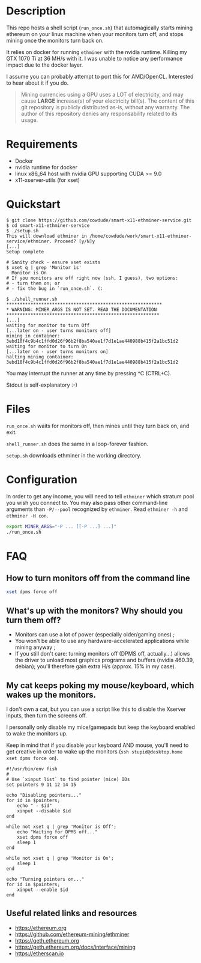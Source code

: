 # Description

This repo hosts a shell script (`run_once.sh`) that automagically starts mining
ethereum on your linux machine when your monitors turn off, and stops mining
once the monitors turn back on.

It relies on docker for running `ethminer` with the nvidia runtime. Killing my
GTX 1070 Ti at 36 MH/s with it. I was unable to notice any performance impact
due to the docker layer.

I assume you can probably attempt to port this for AMD/OpenCL. Interested to
hear about it if you do.

> Mining currencies using a GPU uses a LOT of electricity, and may cause
> **LARGE** increase(s) of your electricity bill(s). The content of this
> git repository is publicly distributed as-is, without any warranty.
> The author of this repository denies any responsability related to its usage.

# Requirements
- Docker
- nvidia runtime for docker
- linux x86_64 host with nvidia GPU supporting CUDA >= 9.0
- x11-xserver-utils (for xset)

# Quickstart

```
$ git clone https://github.com/cowdude/smart-x11-ethminer-service.git
$ cd smart-x11-ethminer-service
$ ./setup.sh
This will download ethminer in /home/cowdude/work/smart-x11-ethminer-service/ethminer. Proceed? [y/N]y
[...]
Setup complete

# Sanity check - ensure xset exists
$ xset q | grep 'Monitor is'
  Monitor is On
# If you monitors are off right now (ssh, I guess), two options:
# - turn them on; or
# - fix the bug in `run_once.sh`. (:

$ ./shell_runner.sh
**********************************************************
* WARNING: MINER_ARGS IS NOT SET. READ THE DOCUMENTATION 
*********************************************************
[...]
waiting for monitor to turn Off
[...later on - user turns monitors off]
mining in container: 3ebd10f4c9b4c1ffd0d26f96b2f8ba540ae1f7d1e1ae440988b415f2a1bc51d2
waiting for monitor to turn On
[...later on - user turns monitors on]
halting mining container: 3ebd10f4c9b4c1ffd0d26f96b2f8ba540ae1f7d1e1ae440988b415f2a1bc51d2
```

You may interrupt the runner at any time by pressing ^C (CTRL+C).

Stdout is self-explanatory :-)

# Files

`run_once.sh` waits for monitors off, then mines until they turn back on, and exit.

`shell_runner.sh` does the same in a loop-forever fashion.

`setup.sh` downloads ethminer in the working directory.

# Configuration

In order to get any income, you will need to tell `ethminer` which stratum pool you
wish you connect to. You may also pass other command-line arguments than `-P/--pool`
recognized by `ethminer`. Read `ethminer -h` and `ethminer -H con`.

```sh
export MINER_ARGS="-P ... [[-P ...] ...]"
./run_once.sh
```

# FAQ

## How to turn monitors off from the command line

```sh
xset dpms force off
```

## What's up with the monitors? Why should you turn them off?

- Monitors can use a lot of power (especially older/gaming ones) ;
- You won't be able to use any hardware-accelerated applications while mining anyway ;
- If you still don't care: turning monitors off (DPMS off, actually...) allows the driver 
  to unload most graphics programs and buffers (nvidia 460.39, debian); you'll 
  therefore gain extra H/s (approx. 15% in my case).

## My cat keeps poking my mouse/keyboard, which wakes up the monitors.

I don't own a cat, but you can use a script like this to
disable the Xserver inputs, then turn the screens off.

I personally only disable my mice/gamepads but keep the keyboard enabled to
wake the monitors up.

Keep in mind that if you disable your keyboard AND mouse, you'll need
to get creative in order to wake up the monitors (`ssh stupid@desktop.home xset dpms force on`).

```fish
#!/usr/bin/env fish
#
# Use `xinput list` to find pointer (mice) IDs
set pointers 9 11 12 14 15

echo "Disabling pointers..."
for id in $pointers;
	echo " - $id"
	xinput --disable $id
end

while not xset q | grep 'Monitor is Off';
	echo "Waiting for DPMS off..."
	xset dpms force off
	sleep 1
end

while not xset q | grep 'Monitor is On';
	sleep 1
end

echo "Turning pointers on..."
for id in $pointers;
	xinput --enable $id
end
```

## Useful related links and resources

- https://ethereum.org
- https://github.com/ethereum-mining/ethminer
- https://geth.ethereum.org
- https://geth.ethereum.org/docs/interface/mining
- https://etherscan.io
